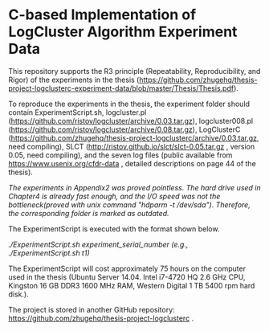 # C-based Implementation of LogCluster Algorithm Experiment Data

This repository supports the R3 principle (Repeatability, Reproducibility, and Rigor) of the experiments in the thesis (https://github.com/zhugehq/thesis-project-logclusterc-experiment-data/blob/master/Thesis/Thesis.pdf).

To reproduce the experiments in the thesis, the experiment folder should contain ExperimentScript.sh, logcluster.pl (https://github.com/ristov/logcluster/archive/0.03.tar.gz), logcluster008.pl (https://github.com/ristov/logcluster/archive/0.08.tar.gz), LogClusterC (https://github.com/zhugehq/thesis-project-logclusterc/archive/0.03.tar.gz, need compiling), SLCT (http://ristov.github.io/slct/slct-0.05.tar.gz , version 0.05, need compiling), and the seven log files (public available from https://www.usenix.org/cfdr-data , detailed descriptions on page 44 of the thesis).

*The experiments in Appendix2 was proved pointless. The hard drive used in Chapter4 is already fast enough, and the I/O speed was not the bottleneck(proved with unix command "hdparm -t /dev/sda"). Therefore, the corresponding folder is marked as outdated.*

The ExperimentScript is executed with the format shown below. 

*./ExperimentScript.sh experiment_serial_number (e.g., ./ExperimentScript.sh t1)*

The ExperimentScript will cost approximately 75 hours on the computer used in the thesis (Ubuntu Server 14.04. Intel i7-4720 HQ 2.6 GHz CPU, Kingston 16 GB DDR3 1600 MHz RAM, Western Digital 1 TB 5400 rpm hard disk.).

The project is stored in another GitHub repository: https://github.com/zhugehq/thesis-project-logclusterc .